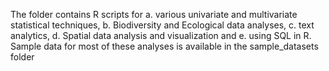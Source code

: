 The folder contains R scripts for a. various univariate and multivariate statistical techniques, b. Biodiversity and Ecological data analyses, c. text analytics, d. Spatial data analysis and visualization and e. using SQL in R. Sample data for most of these analyses is available in the sample_datasets folder
